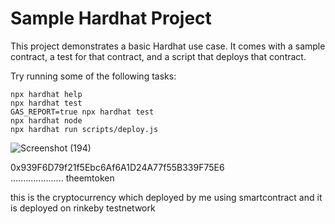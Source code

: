 # Sample Hardhat Project

This project demonstrates a basic Hardhat use case. It comes with a sample contract, a test for that contract, and a script that deploys that contract.

Try running some of the following tasks:

```shell
npx hardhat help
npx hardhat test
GAS_REPORT=true npx hardhat test
npx hardhat node
npx hardhat run scripts/deploy.js
```

![Screenshot (194)](https://user-images.githubusercontent.com/98980994/210394261-cb779397-2c1d-4839-9e36-d9917ae3001f.png)


0x939F6D79f21f5Ebc6Af6A1D24A77f55B339F75E6      
.....................         theemtoken


this is the cryptocurrency which deployed by me using smartcontract and it is deployed on rinkeby testnetwork
